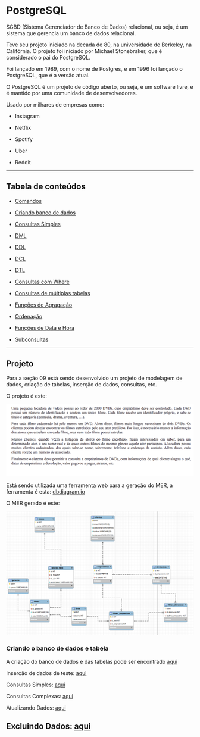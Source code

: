 # PostgreSQL

SGBD (Sistema Gerenciador de Banco de Dados) relacional, ou seja, é um sistema que gerencia um banco de dados relacional.

Teve seu projeto iniciado na decada de 80, na universidade de Berkeley, na Califórnia. O projeto foi iniciado por Michael Stonebraker, que é considerado o pai do PostgreSQL.

Foi lançado em 1989, com o nome de Postgres, e em 1996 foi lançado o PostgreSQL, que é a versão atual.

O PostgreSQL é um projeto de código aberto, ou seja, é um software livre, e é mantido por uma comunidade de desenvolvedores.

Usado por milhares de empresas como:

- Instagram

- Netflix

- Spotify

- Uber

- Reddit

---

## Tabela de conteúdos

- [Comandos](/Banco%20de%20Dados%20Relacionais/PostgreSQL/Comandos.md)

- [Criando banco de dados](/Banco%20de%20Dados%20Relacionais/PostgreSQL/criação_de_banco_de_dados.sql)

- [Consultas Simples](/Banco%20de%20Dados%20Relacionais/PostgreSQL/consultas_simples.sql)

- [DML](/Banco%20de%20Dados%20Relacionais/PostgreSQL/DML.sql)

- [DDL](/Banco%20de%20Dados%20Relacionais/PostgreSQL/DDL.sql)

- [DCL](/Banco%20de%20Dados%20Relacionais/PostgreSQL/DCL.sql)

- [DTL](/Banco%20de%20Dados%20Relacionais/PostgreSQL/DTL.sql)

- [Consultas com Where](/Banco%20de%20Dados%20Relacionais/PostgreSQL/consultas_com_where.sql)

- [Consultas de múltiplas tabelas](/Banco%20de%20Dados%20Relacionais/PostgreSQL/consultas_de_multiplas_tabela.sql)

- [Funções de Agragação](/Banco%20de%20Dados%20Relacionais/PostgreSQL/funções_de_agregação.sql)

- [Ordenação](/Banco%20de%20Dados%20Relacionais/PostgreSQL/Ordenação.sql)

- [Funções de Data e Hora](/Banco%20de%20Dados%20Relacionais/PostgreSQL/Funções_data_e_hora.sql)

- [Subconsultas](/Banco%20de%20Dados%20Relacionais/PostgreSQL/subconsultas.sql)

---

## Projeto

Para a seção 09 está sendo desenvolvido um projeto de modelagem de dados, criação de tabelas, inserção de dados, consultas, etc.

O projeto é este: 

![Projeto](/Banco%20de%20Dados%20Relacionais/PostgreSQL/projeto/descrição.png)

Está sendo utilizada uma ferramenta web para a geração do MER, a ferramenta é esta: [dbdiagram.io](https://dbdiagram.io/home)

O MER gerado é este:

![MER](/Banco%20de%20Dados%20Relacionais/PostgreSQL/projeto/MER.png)

### Criando o banco de dados e tabela

A criação do banco de dados e das tabelas pode ser encontrado [aqui](/Banco%20de%20Dados%20Relacionais/PostgreSQL/projeto/criação_tabela.sql)

Inserção de dados de teste: [aqui](/PostgreSQL/projeto/inserindo_dados_de_teste.sql)

Consultas Simples: [aqui](/Banco%20de%20Dados%20Relacionais/PostgreSQL/projeto/consultas_simples.sql)

Consultas Complexas: [aqui](/Banco%20de%20Dados%20Relacionais/PostgreSQL/projeto/consultas_complexas.sql)

Atualizando Dados: [aqui](/Banco%20de%20Dados%20Relacionais/PostgreSQL/projeto/atualizando_dados.sql)

Excluindo Dados: [aqui](/Banco%20de%20Dados%20Relacionais/PostgreSQL/projeto/deletando_dados.sql)
---
